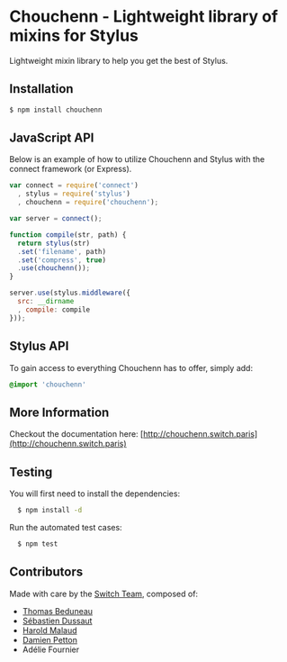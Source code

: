 # Chouchenn - Lightweight library of mixins for Stylus
Lightweight mixin library to help you get the best of Stylus.

## Installation

```bash
$ npm install chouchenn
```

## JavaScript API

Below is an example of how to utilize Chouchenn and Stylus with the connect framework (or Express).

```javascript
var connect = require('connect')
  , stylus = require('stylus')
  , chouchenn = require('chouchenn');

var server = connect();

function compile(str, path) {
  return stylus(str)
  .set('filename', path)
  .set('compress', true)
  .use(chouchenn());
}

server.use(stylus.middleware({
  src: __dirname
  , compile: compile
}));
```

## Stylus API

To gain access to everything Chouchenn has to offer, simply add:

```css
@import 'chouchenn'
```

## More Information

Checkout the documentation here: [http://chouchenn.switch.paris](http://chouchenn.switch.paris)

## Testing

You will first need to install the dependencies:

```bash
  $ npm install -d
```

Run the automated test cases:

```bash
  $ npm test
```


## Contributors

Made with care by the [Switch Team](https://github.com/Switch-Company), composed of:
  - [Thomas Beduneau](https://github.com/enwin)
  - [Sébastien Dussaut](https://github.com/sdussaut)
  - [Harold Malaud](https://github.com/hmalaud)
  - [Damien Petton](https://github.com/dpetton)
  - Adélie Fournier


